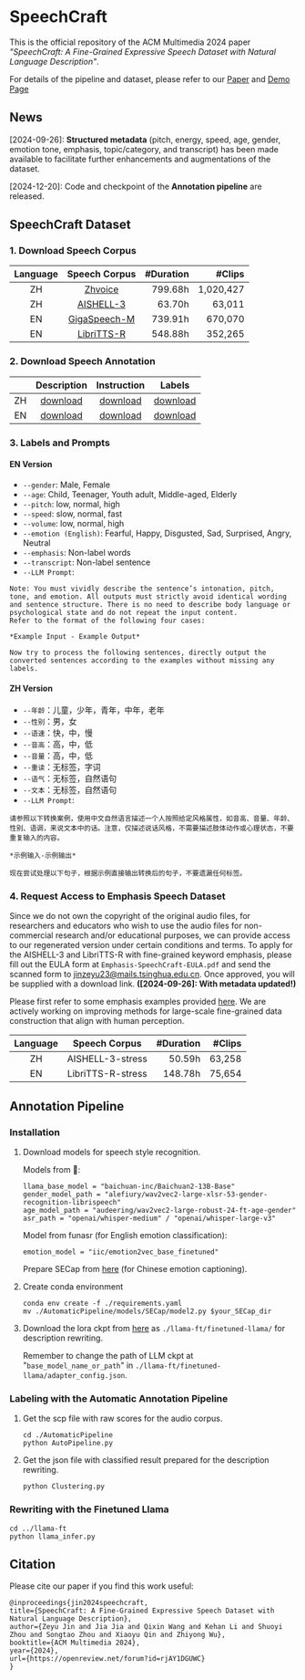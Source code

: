# SpeechCraft

This is the official repository of the ACM Multimedia 2024 paper *"SpeechCraft: A Fine-Grained Expressive Speech Dataset with Natural Language Description"*.

For details of the pipeline and dataset, please refer to our [Paper](http://arxiv.org/abs/2408.13608) and [Demo Page](https://speechcraft2024.github.io/speechcraft2024/)

<!-- Dataset and pipeline are coming soon. -->


## News
[2024-09-26]: **Structured metadata** (pitch, energy, speed, age, gender, emotion tone, emphasis, topic/category, and transcript) has been made available to facilitate further enhancements and augmentations of the dataset.

[2024-12-20]: Code and checkpoint of the **Annotation pipeline** are released.

## SpeechCraft Dataset
### 1. Download Speech Corpus

|Language|Speech Corpus|#Duration|#Clips|
|:--------:|:--------:|--------:|--------:|
|ZH|[Zhvoice](https://github.com/fighting41love/zhvoice)|799.68h|1,020,427|
|ZH|[AISHELL-3](https://www.openslr.org/93/)|63.70h|63,011|
|EN|[GigaSpeech-M](https://huggingface.co/datasets/speechcolab/gigaspeech/tree/main/data/audio/m_files_additional)|739.91h|670,070|
|EN|[LibriTTS-R](https://www.openslr.org/141/)|548.88h|352,265|

<!-- ## Metadata Walkthrough -->
### 2. Download Speech Annotation
||Description|Instruction|Labels|
|:--------:|:--------:|:--------:|:--------:|
|ZH|[download](https://cloud.tsinghua.edu.cn/f/e66664542f534f399802/?dl=1)|[download](https://cloud.tsinghua.edu.cn/f/d6f00e027f504751b4c0/?dl=1)|[download](https://cloud.tsinghua.edu.cn/f/02a69d7c862e4422850e/?dl=1)|
|EN|[download](https://cloud.tsinghua.edu.cn/f/517428835bd5486e87e8/?dl=1)|[download](https://cloud.tsinghua.edu.cn/f/cce83dd884ed4104b1a1/?dl=1)|[download](https://cloud.tsinghua.edu.cn/f/6f05dcbcfb384ea1870b/?dl=1)|

### 3. Labels and Prompts
####  EN Version
- `--gender`: Male, Female 
- `--age`: Child, Teenager, Youth adult, Middle-aged, Elderly
- `--pitch`: low, normal, high
- `--speed`: slow, normal, fast
- `--volume`: low, normal, high
- `--emotion (English)`: Fearful, Happy, Disgusted, Sad, Surprised, Angry, Neutral
- `--emphasis`: Non-label words
- `--transcript`: Non-label sentence
- `--LLM Prompt`: 
```Given the pitch, volume, age, gender, tone, and transcript, use sentiment analysis techniques to describe in natural language what age, what gender of a person, with what kind of emotion and tone, using what kind of pitch and volume, spoke the words in the transcript.
Note: You must vividly describe the sentence’s intonation, pitch, tone, and emotion. All outputs must strictly avoid identical wording and sentence structure. There is no need to describe body language or psychological state and do not repeat the input content.
Refer to the format of the following four cases:

*Example Input - Example Output*

Now try to process the following sentences, directly output the converted sentences according to the examples without missing any labels.
```

#### ZH Version
- `--年龄`：儿童，少年，青年，中年，老年
- `--性别`：男，女
- `--语速`：快，中，慢
- `--音高`：高，中，低
- `--音量`：高，中，低
- `--重读`：无标签，字词
- `--语气`：无标签，自然语句
- `--文本`：无标签，自然语句
- `--LLM Prompt`: 
```
请参照以下转换案例，使用中文自然语言描述一个人按照给定风格属性，如音高、音量、年龄、性别、语调，来说文本中的话。注意，仅描述说话风格，不需要描述肢体动作或心理状态，不要重复输入的内容。

*示例输入-示例输出*

现在尝试处理以下句子，根据示例直接输出转换后的句子，不要遗漏任何标签。
```

### 4. Request Access to Emphasis Speech Dataset

Since we do not own the copyright of the original audio files, for researchers and educators who wish to use the audio files for non-commercial research and/or educational purposes, we can provide access to our regenerated version under certain conditions and terms. To apply for the AISHELL-3 and LibriTTS-R with fine-grained keyword emphasis, please fill out the EULA form at `Emphasis-SpeechCraft-EULA.pdf` and send the scanned form to jinzeyu23@mails.tsinghua.edu.cn. Once approved, you will be supplied with a download link. **([2024-09-26]: With metadata updated!)**

Please first refer to some emphasis examples provided [here](https://speechcraft2024.github.io/speechcraft2024/#13-examples-of-the-regenerated-emphasis-data-from-aishell-3-and-libritts-r). We are actively working on improving methods for large-scale fine-grained data construction that align with human perception.

|Language|Speech Corpus|#Duration|#Clips|
|:--------:|:--------:|--------:|--------:|
|ZH|AISHELL-3-stress|50.59h|63,258|
|EN|LibriTTS-R-stress|148.78h|75,654|


## Annotation Pipeline

### Installation

1. Download models for speech style recognition.

    Models from 🤗:

    ```
    llama_base_model = "baichuan-inc/Baichuan2-13B-Base"
    gender_model_path = "alefiury/wav2vec2-large-xlsr-53-gender-recognition-librispeech"
    age_model_path = "audeering/wav2vec2-large-robust-24-ft-age-gender"
    asr_path = "openai/whisper-medium" / "openai/whisper-large-v3"
    ```

    Model from funasr (for English emotion classification):

    ```
    emotion_model = "iic/emotion2vec_base_finetuned"
    ```

    Prepare SECap from [here](https://github.com/thuhcsi/SECap) (for Chinese emotion captioning).

2. Create conda environment
    ```
    conda env create -f ./requirements.yaml
    mv ./AutomaticPipeline/models/SECap/model2.py $your_SECap_dir
    ```

3. Download the lora ckpt from [here](https://cloud.tsinghua.edu.cn/d/548948399d7c4816b677/) as `./llama-ft/finetuned-llama/` for description rewriting.

    Remember to change the path of LLM ckpt at "`base_model_name_or_path`" in `./llama-ft/finetuned-llama/adapter_config.json`.


### Labeling with the Automatic Annotation Pipeline

1. Get the scp file with raw scores for the audio corpus.

    ```
    cd ./AutomaticPipeline
    python AutoPipeline.py
    ```

2. Get the json file with classified result prepared for the description rewriting.
    ```
    python Clustering.py
    ```

### Rewriting with the Finetuned Llama
```
cd ../llama-ft
python llama_infer.py
```


## Citation
Please cite our paper if you find this work useful:
```
@inproceedings{jin2024speechcraft,
title={SpeechCraft: A Fine-Grained Expressive Speech Dataset with Natural Language Description},
author={Zeyu Jin and Jia Jia and Qixin Wang and Kehan Li and Shuoyi Zhou and Songtao Zhou and Xiaoyu Qin and Zhiyong Wu},
booktitle={ACM Multimedia 2024},
year={2024},
url={https://openreview.net/forum?id=rjAY1DGUWC}
}
```